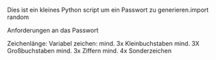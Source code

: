 Dies ist ein kleines Python script um ein Passwort zu generieren.import random


Anforderungen an das Passwort

Zeichenlänge:   Variabel
zeichen:        mind. 3x Kleinbuchstaben
                mind. 3X Großbuchstaben
                mind. 3x Ziffern
                mind. 4x Sonderzeichen
